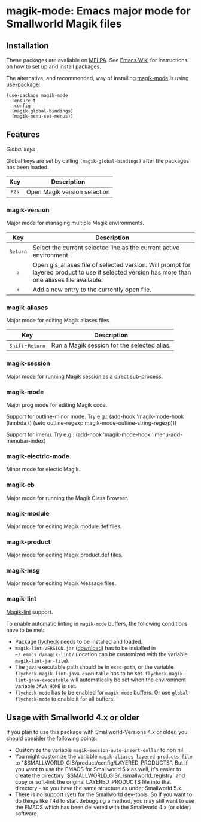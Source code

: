 # magik-mode: Emacs major mode for Smallworld Magik files

## Installation

These packages are available on [MELPA](https://melpa.org/). 
See [Emacs Wiki](https://www.emacswiki.org/emacs/InstallingPackages) for instructions on how to set up and install packages.

The alternative, and recommended, way of installing [magik-mode](https://github.com/roadrunner1776/magik) is using [use-package](https://github.com/jwiegley/use-package):
``` emacs-lisp
(use-package magik-mode
  :ensure t
  :config
  (magik-global-bindings)
  (magik-menu-set-menus))
```

## Features

*Global keys*

Global keys are set by calling `(magik-global-bindings)` after the packages has been loaded.

| Key | Description |
| :---: | --- |
|<kbd>F2</kbd><kbd>s</kbd> | Open Magik version selection |

### magik-version

Major mode for managing multiple Magik environments.

| Key | Description |
| :---: | --- |
| <kbd>Return</kbd> | Select the current selected line as the current active environment. |
| <kbd>a</kbd> | Open gis_aliases file of selected version. Will prompt for layered product to use if selected version has more than one aliases file available. |
| <kbd>+</kbd> | Add a new entry to the currently open file. |

### magik-aliases

Major mode for editing Magik aliases files.

| Key | Description |
| :---: | --- |
| <kbd>Shift</kbd>-<kbd>Return</kbd> | Run a Magik session for the selected alias. |

### magik-session

Major mode for running Magik session as a direct sub-process.

### magik-mode

Major prog mode for editing Magik code.

Support for outline-minor mode. Try e.g.:
(add-hook 'magik-mode-hook
	  (lambda ()
	    (setq outline-regexp magik-mode-outline-string-regexp)))

Support for imenu. Try e.g.:
(add-hook 'magik-mode-hook 'imenu-add-menubar-index)


### magik-electric-mode

Minor mode for electic Magik.

### magik-cb

Major mode for running the Magik Class Browser.

### magik-module

Major mode for editing Magik module.def files.

### magik-product

Major mode for editing Magik product.def files.

### magik-msg

Major mode for editing Magik Message files.

### magik-lint

[Magik-lint](https://github.com/StevenLooman/sonar-magik/tree/master/magik-lint) support.

To enable automatic linting in `magik-mode` buffers, the following conditions have to be met:
* Package [flycheck](https://flycheck.org) needs to be installed and loaded.
* `magik-lint-VERSION.jar` ([download](https://github.com/StevenLooman/sonar-magik/releases)) has to be installed in `~/.emacs.d/magik-lint/` (location can be customized with the variable `magik-lint-jar-file`).
* The `java` executable path should be in `exec-path`, or the variable `flycheck-magik-lint-java-executable` has to be set. `flycheck-magik-lint-java-executable` will automatically be set when the environment variable `JAVA_HOME` is set.
* `flycheck-mode` has to be enabled for `magik-mode` buffers. Or use `global-flycheck-mode` to enable it for all buffers.

## Usage with Smallworld 4.x or older

If you plan to use this package with Smallworld-Versions 4.x or older, you should consider the following points:
* Customize the variable `magik-session-auto-insert-dollar` to non nil
* You might customize the variable `magik-aliases-layered-products-file` to "$SMALLWORLD_GIS/product/config/LAYERED_PRODUCTS". But if you want to use the EMACS for Smallworld 5.x as well, it's easier to create the directory `$SMALLWORLD_GIS/../smallworld_registry` and copy or soft-link the original LAYERED_PRODUCTS file into that directory - so you have the same structure as under Smallworld 5.x.
* There is no support (yet) for the Smallworld dev-tools. So if you want to do things like <kbd>f4</kbd><kbd>d</kbd> to start debugging a method, you may still want to use the EMACS which has been delivered with the Smallworld 4.x (or older) software.
